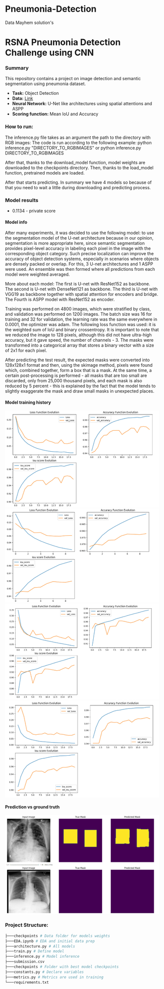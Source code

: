 # Pneumonia-Detection
Data Mayhem solution's

# RSNA Pneumonia Detection Challenge using CNN

### Summary
This repository contains a project on image detection and semantic segmentation using pneumonia dataset.


- **Task:** Object Detection <br>
- **Data:** <a href='https://www.kaggle.com/competitions/rsna-pneumonia-detection-challenge/data'>Link</a> <br>
- **Neural Network:** U-Net like architectures using spatial attentions and ASPP
- **Scoring function:** Mean IoU and Accuracy

### How to run:
The inference.py file takes as an argument the path to the directory with RGB images: 
The code is run according to the following example:
python inference.py "DIRECTORY_TO_RGBIMAGES" or python inference.py DIRECTORY_TO_RGBIMAGES

After that, thanks to the download_model function, model weights are downloaded to the checkpoints directory. Then, thanks to the load_model function, pretrained models are loaded.

After that starts predicting. 
In summary we have 4 models so because of that you need to wait a little during downloading and predicting process.

### Model results
- 0.1134 - private score
#### Model info
After many experiments, it was decided to use the following model: to use the segmentation model of the U-net architecture because in our opinion, segmentation is more appropriate here, since semantic segmentation provides pixel-level accuracy in labeling each pixel in the image with the corresponding object category. Such precise localization can improve the accuracy of object detection systems, especially in scenarios where objects are densely packed or overlap.
For this, 3 U-net architectures and 1 ASPP were used. An ensemble was then formed where all predictions from each model were weighted averaged.

More about each model:
The first is U-net with ResNet152 as backbone.
The second is U-net with DenseNet121 as backbone.
The third is U-net with VGG19 as backbone together with spatial attention for encoders and bridge.
The Fourth is ASPP model with ResNet152 as encoder.

Training was performed on 4800 images, which were stratified by class, and validation was performed on 1200 images. The batch size was 16 for training and 32 for validation, the learning rate was the same everywhere in 0.0001, the optimizer was adam. The following loss function was used: it is the weighted sum of IoU and binary crossentropy.
It is important to note that we reduced the image to 128 pixels, although this did not have ultra-high accuracy, but it gave speed, the number of channels - 3. The masks were transformed into a categorical array that stores a binary vector with a size of 2х1 for each pixel.

After predicting the test result, the expected masks were converted into 128х128х1 format and then, using the skimage method, pixels were found which, combined together, form a box that is a mask. At the same time, a certain post-processing is performed - all masks that are too small are discarded, only from 25,000 thousand pixels, and each mask is also reduced by 5 percent - this is explained by the fact that the model tends to slightly exaggerate the mask and draw small masks in unexpected places.

#### Model training history
<img src="results\model1.jpg"/>
<img src="results\model2.jpg"/>
<img src="results\model3.jpg"/>
<img src="results\model4.jpg"/>


#### Prediction vs ground truth
<img src="results\comparing.jpg"/>

### Project Structure:
```bash
├───checkpoints # Data folder for models weights
├───EDA.ipynb # EDA and initial data prep
├───architecture.py # All models
├───train.py # Define model
├───inference.py # Model inference 
├───submission.csv
├───checkpoints # Folder with best model checkpoints
├───constants.py # Declare variables
├───metrics.py # Metrics are used in training
└───requirements.txt
```
